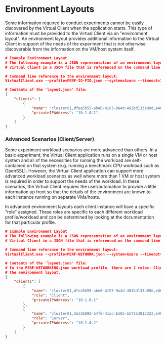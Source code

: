 ﻿# Environment Layouts
Some information required to conduct experiments cannot be easily discovered by the Virtual Client when the application starts. This type of
information must be provided to the Virtual Client via an "environment layout". An environment layout provides additional information
to the Virtual Client in support of the needs of the experiment that is not otherwise discoverable from the information on the VM/host system
itself.

``` json
# Example Environment Layout
# The following example is a JSON representation of an environment layout. Environment layouts are supplied to the 
# Virtual Client in a JSON file that is referenced on the command line.

# Command line reference to the environment layout:
VirtualClient.exe --profile=PERF-IO-FIO.json --system=Azure --timeout=1440 --layoutPath="C:\any\path\to\layout.json"

# Contents of the 'layout.json' file:
{
    "clients": [
        {
            "name": "cluster01,dfea5b55-abe6-4193-9a4d-461bd133a09d,e46ae74e-0",
            "privateIPAddress": "10.1.0.1"
        }
    ]
}
```

### Advanced Scenarios (Client/Server)
Some experiment workload scenarios are more advanced than others. In a basic experiment, the Virtual Client application runs on a
single VM or host system and all of the necessities for running the workload are self-contained on that system (e.g. running a 
benchmark CPU workload such as OpenSSL). However, the Virtual Client application can support more advanced workload scenarios as
well where more than 1 VM or host system is required in order to support the needs of the workload. In these scenarios, the Virtual
Client requires the user/automation to provide a little information up front so that the details of the environment are known to each 
instance running on separate VMs/hosts.

In advanced environment layouts each client instance will have a specific "role" assigned. These roles are specific to each different
workload profile/workload and can be determined by looking at the documentation for that particular profile.

``` json
# Example Environment Layout
# The following example is a JSON representation of an environment layout. Environment layouts are supplied to the 
# Virtual Client in a JSON file that is referenced on the command line.

# Command line reference to the environment layout:
VirtualClient.exe --profile=PERF-NETWORK.json --system=Azure --timeout=1440 --layoutPath="C:\any\path\to\layout.json"

# Contents of the 'layout.json' file:
# In the PERF-NETWORKING.json workload profile, there are 2 roles: Client and Server. They must be named exactly that in
# the environment layout.
{
    "clients": [
        {
            "name": "cluster01,dfea5b55-abe6-4193-9a4d-461bd133a09d,e46ae74e-0",
            "role": "Client",
            "privateIPAddress": "10.1.0.1"
        },
        {
            "name": "cluster01,3a326892-b4f6-41ac-b185-b57253812323,e46ae74e-1",
            "role": "Server",
            "privateIPAddress": "10.1.0.2"
        }
    ]
}
```

